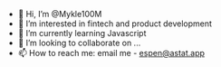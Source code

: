 - 👋 Hi, I’m @Mykle100M
- 👀 I’m interested in fintech and product development
- 🌱 I’m currently learning Javascript
- 💞️ I’m looking to collaborate on ...
- 📫 How to reach me: email me - espen@astat.app

<!---
Mykle100M/Mykle100M is a ✨ special ✨ repository because its `README.md` (this file) appears on your GitHub profile.
You can click the Preview link to take a look at your changes.
--->
